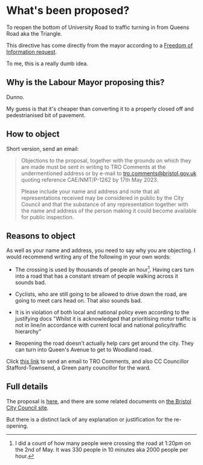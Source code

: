 
# What's been proposed?

To reopen the bottom of University Road to traffic turning in from Queens Road aka the Triangle.

This directive has come directly from the mayor according to a [Freedom of Information request](https://www.bristol247.com/news-and-features/news/mayors-office-want-road-reopened-cars-provide-most-direct-route-drivers/). 

To me, this is a really dumb idea.

## Why is the Labour Mayor proposing this?

Dunno.

My guess is that it's cheaper than converting it to a properly closed off and pedestrianised bit of pavement.

## How to object 

Short version, send an email:

> Objections to the proposal, together with the grounds on which they are made must be 
> sent in writing to TRO Comments at the undermentioned address or by e-mail to
> tro.comments@bristol.gov.uk quoting reference CAE/NMT/P-1262 by 17th May 2023.
>
> Please include your name and address and note that all representations received may be
> considered in public by the City Council and that the substance of any representation
> together with the name and address of the person making it could become available 
> for public inspection. 


## Reasons to object

As well as your name and address, you need to say why you are objecting. I would recommend writing any of the following in your own words:

* The crossing is used by thousands of people an hour[^number_of_pedestrians]. Having cars turn into a road that has a constant stream of people walking across it sounds bad.

* Cyclists, who are still going to be allowed to drive down the road, are going to meet cars head on. That also sounds bad.

* It is in violation of both local and national policy even according to the justifying docs "Whilst it is acknowledged that prioritising motor traffic is not in line/in accordance with current local and national policy/traffic hierarchy"

* Reopening the road doesn't actually help cars get around the city. They can turn into Queen's Avenue to get to Woodland road.

Click <a href="mailto:tro.comments@bristol.gov.uk?Subject=I%20object%20to%20CAE%2FNMT%2FP-1262&cc=cllr.Ani.Stafford-Townsend%40Bristol.gov.uk" target='_blank'>this link</a> to send an email to TRO Comments, and also CC Councillor Stafford-Townsend, a Green party councillor for the ward.

## Full details

The proposal is [here](https://www.bristol.gov.uk/files/documents/6207-notice-of-proposals-p-1262/file), and there are some related documents on [the Bristol City Council site](https://www.bristol.gov.uk/residents/streets-travel/make-a-comment-on-traffic-regulation-orders-tros).

But there is a distinct lack of any explanation or justification for the re-opening.

[^number_of_pedestrians]: I did a count of how many people were crossing the road at 1:20pm on the 2nd of May. It was 330 people in 10 minutes aka 2000 people per hour. 